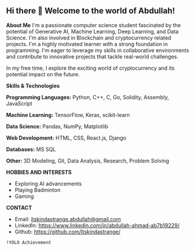 ## Hi there 👋 Welcome to the world of Abdullah!



**About Me**
I'm a passionate computer science student fascinated by the potential of Generative AI, Machine Learning, Deep Learning, and Data Science. I'm also involved in Blockchain and cryptocurrency related projects. I'm a highly motivated learner with a strong foundation in programming. I'm eager to leverage my skills in collaborative environments and contribute to innovative projects that tackle real-world challenges.  

In my free time, I explore the exciting world of cryptocurrency and its potential impact on the future. 

**Skills & Technologies**

**Programming Languages:** Python, C++, C, Go, Solidity, Assembly, JavaScript

**Machine Learning:** TensorFlow, Keras, scikit-learn

**Data Science:** Pandas, NumPy, Matplotlib

**Web Development:** HTML, CSS, React.js, Django

**Databases:** MS SQL

**Other:** 3D Modeling, Git, Data Analysis, Research, Problem Solving

**HOBBIES AND INTERESTS**

* Exploring AI advancements
* Playing Badminton
* Gaming

**CONTACT**

* Email: itskindastrange.abdullah@gmail.com
* LinkedIn:  https://www.linkedin.com/in/abdullah-ahmad-ab7b19229/
* Github: https://github.com/Itskindastrange/

 `!YOLO Achievement`

<!--
**Itskindastrange/itskindastrange** is a ✨ _special_ ✨ repository because its `README.md` (this file) appears on your GitHub profile.

Here are some ideas to get you started:

- 🔭 I’m currently working on ...
- 🌱 I’m currently learning ...
- 👯 I’m looking to collaborate on ...
- 🤔 I’m looking for help with ...
- 💬 Ask me about ...
- 📫 How to reach me: ...
- 😄 Pronouns: ...
- ⚡ Fun fact: ...
-->
